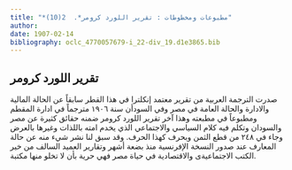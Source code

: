 ```yaml
---
title: "*مطبوعات ومخطوطات : تقرير اللورد كرومر*.  2(10)"
author: 
date: 1907-02-14
bibliography: oclc_4770057679-i_22-div_19.d1e3865.bib
---
```




##  تقرير اللورد كرومر 


 صدرت الترجمة العربية من تقرير معتمد إنكلترا في هذا القطر سابقاً عن الحالة المالية والادارة والحالة العامة في مصر وفي السودأن سنة  ١٩٠٦  مترجماً في ادارة المقطم ومطبوعاً في مطبعته وهذا آخر تقرير اللورد كرومر ضمنه حقائق كثيرة عن مصر والسودان وتكلم فيه كلام السياسي والاجتماعي الذي يخدم امته باللذات وغيرها بالعرض وجاء في  ٢٤٨  من قطع الثمن وبحرف كهذا الحرف. وقد سبق لنا نشر شيء منه عن حالة المعارف عند صدور النسخة الإفرنسية منذ بضعة أشهر وتقارير العميد السالف من خير الكتب الاجتماعيةى والاقتصادية في حياة مصر فهي حرية بأن لا تخلو منها مكتبة. 

